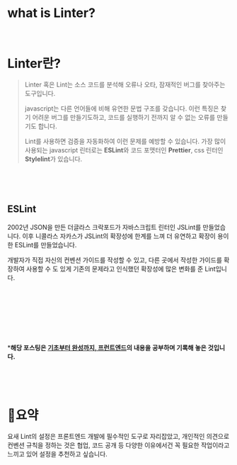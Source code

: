 # what is Linter?


​	

# Linter란?

>Linter 혹은 Lint는 소스 코드를 분석해 오류나 오타, 잠재적인 버그를 찾아주는 도구입니다. 
>
>javascript는 다른 언어들에 비해 유연한 문법 구조를 갖습니다. 이런 특징은 찾기 어려운 버그를 만들기도하고, 코드를 실행하기 전까지 알 수 없는 오류를 만들기도 합니다. 
>
>Lint를 사용하면 검증을 자동화하여 이런 문제를 예방할 수 있습니다. 가장 많이 사용되는 javascript 린터로는 <b>ESLint</b>와 코드 포맷터인 <b>Prettier</b>, css 린터인 <b>Stylelint</b>가 있습니다.

​	

​	

## ESLint

2002년 JSON을 만든 더글라스 크락포드가 자바스크립트 린터인 JSLint를 만들었습니다. 이후 니콜라스 자카스가 JSLint의 확장성에 한계를 느껴 더 유연하고 확장이 용이한 ESLint를 만들었습니다. 

개발자가 직접 자신의 컨벤션 가이드를 작성할 수 있고, 다른 곳에서 작성한 가이드를 확장하여 사용할 수 도 있게 기존의 문제라고 인식했던 확장성에 많은 변화를 준 Lint입니다.

​	

​	

​	

​	

***해당 포스팅은 [기초부터 완성까지, 프런트엔드](http://www.kyobobook.co.kr/product/detailViewKor.laf?ejkGb=KOR&mallGb=KOR&barcode=9791165921057&orderClick=LEa&Kc=)의 내용을 공부하며 기록해 놓은 것입니다.**

​	

​	

# 👀요약

요새 Lint의 설정은 프론트엔드 개발에 필수적인 도구로 자리잡았고, 개인적인 의견으로 컨벤션 규칙을 정하는 것은 협업, 코드 공개 등 다양한 이유에서건 꼭 필요한 작업이라고 느끼고 있어 설정을 추천하고 싶습니다.


